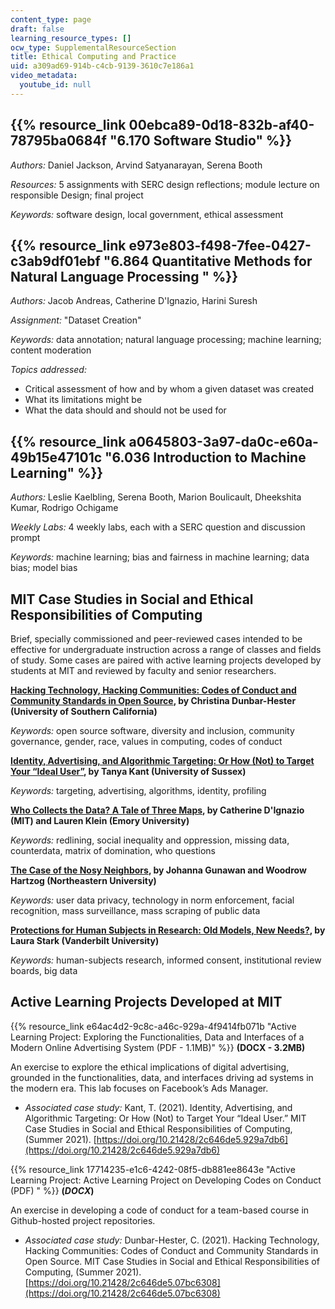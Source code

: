 ```yaml
---
content_type: page
draft: false
learning_resource_types: []
ocw_type: SupplementalResourceSection
title: Ethical Computing and Practice
uid: a309ad69-914b-c4cb-9139-3610c7e186a1
video_metadata:
  youtube_id: null
---
```

## {{% resource_link 00ebca89-0d18-832b-af40-78795ba0684f "6.170 Software Studio" %}}

*Authors:* Daniel Jackson, Arvind Satyanarayan, Serena Booth

*Resources:* 5 assignments with SERC design reflections; module lecture on responsible Design; final project

*Keywords:* software design, local government, ethical assessment

## {{% resource_link e973e803-f498-7fee-0427-c3ab9df01ebf "6.864 Quantitative Methods for Natural Language Processing " %}} 

*Authors:* Jacob Andreas, Catherine D'Ignazio, Harini Suresh

*Assignment:* "Dataset Creation"

*Keywords:* data annotation; natural language processing; machine learning; content moderation

*Topics addressed:*

- Critical assessment of how and by whom a given dataset was created
- What its limitations might be
- What the data should and should not be used for

## {{% resource_link a0645803-3a97-da0c-e60a-49b15e47101c "6.036 Introduction to Machine Learning" %}}

*Authors:* Leslie Kaelbling, Serena Booth, Marion Boulicault, Dheekshita Kumar, Rodrigo Ochigame

*Weekly Labs:* 4 weekly labs, each with a SERC question and discussion prompt

*Keywords:* machine learning; bias and fairness in machine learning; data bias; model bias

## MIT Case Studies in Social and Ethical Responsibilities of Computing

Brief, specially commissioned and peer-reviewed cases intended to be effective for undergraduate instruction across a range of classes and fields of study. Some cases are paired with active learning projects developed by students at MIT and reviewed by faculty and senior researchers.

[**Hacking Technology, Hacking Communities: Codes of Conduct and Community Standards in Open Source**](https://mit-serc.pubpub.org/pub/hacking-technology-hacking-communities/release/2)**, by Christina Dunbar-Hester (University of Southern California)**

*Keywords:* open source software, diversity and inclusion, community governance, gender, race, values in computing, codes of conduct

[**Identity, Advertising, and Algorithmic Targeting: Or How (Not) to Target Your “Ideal User”**](https://mit-serc.pubpub.org/pub/identity-advertising-and-algorithmic-targeting/release/2)**, by Tanya Kant (University of Sussex)**

*Keywords:* targeting, advertising, algorithms, identity, profiling

[**Who Collects the Data? A Tale of Three Maps**](https://mit-serc.pubpub.org/pub/bias-in-machine/release/1?readingCollection=40dca7f1)**, by Catherine D'Ignazio (MIT) and Lauren Klein (Emory University)**

*Keywords:* redlining, social inequality and oppression, missing data, counterdata, matrix of domination, who questions

[**The Case of the Nosy Neighbors**](https://mit-serc.pubpub.org/pub/nosy-neighbors/release/2?readingCollection=40dca7f1)**, by Johanna Gunawan and Woodrow Hartzog (Northeastern University)**

*Keywords:* user data privacy, technology in norm enforcement, facial recognition, mass surveillance, mass scraping of public data

[**Protections for Human Subjects in Research: Old Models, New Needs?**](https://mit-serc.pubpub.org/pub/protections-for-human-subjects/release/1)**, by Laura Stark (Vanderbilt University)**

*Keywords:* human-subjects research, informed consent, institutional review boards, big data

## Active Learning Projects Developed at MIT

{{% resource_link e64ac4d2-9c8c-a46c-929a-4f9414fb071b "Active Learning Project: Exploring the Functionalities, Data and Interfaces of a Modern Online Advertising System (PDF - 1.1MB)" %}} **(DOCX - 3.2MB)**

An exercise to explore the ethical implications of digital advertising, grounded in the functionalities, data, and interfaces driving ad systems in the modern era. This lab focuses on Facebook’s Ads Manager.

- *Associated case study:* Kant, T. (2021). Identity, Advertising, and Algorithmic Targeting: Or How (Not) to Target Your “Ideal User.” MIT Case Studies in Social and Ethical Responsibilities of Computing, (Summer 2021). [https://doi.org/10.21428/2c646de5.929a7db6](https://doi.org/10.21428/2c646de5.929a7db6)

{{% resource_link 17714235-e1c6-4242-08f5-db881ee8643e "Active Learning Project: Active Learning Project on Developing Codes on Conduct (PDF) " %}} **(*****DOCX*****)**

An exercise in developing a code of conduct for a team-based course in Github-hosted project repositories. 

- *Associated case study:* Dunbar-Hester, C. (2021). Hacking Technology, Hacking Communities: Codes of Conduct and Community Standards in Open Source. MIT Case Studies in Social and Ethical Responsibilities of Computing, (Summer 2021). [https://doi.org/10.21428/2c646de5.07bc6308](https://doi.org/10.21428/2c646de5.07bc6308)